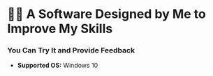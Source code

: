 # **👨‍💻 A Software Designed by Me to Improve My Skills**  
### **You Can Try It and Provide Feedback**  

- **Supported OS:** Windows 10  
<!-- - **Requirements:** C++20, Windows Terminal   -->

<!-- ### **Usage:**  
1. **Open the file named "pack.exe" located in the folder named "bundle".**  
2. If **"pack.exe"** does not exist:  
    - Open Command Prompt and follow my instructions.  
    - Enter the following commands:  
      ```sh
      cd "your project folder path"
      g++ -std=c++20 "<path to PFTF.cpp inside the bundle folder>" -o p  # If you haven't compiled it yet
      p -src "<path to the folder named 'handle'>" -cb "<path to script.cb inside the bundle folder>"
      ```  
3. 🎉Finally, **open "chat.exe" inside the folder named "bin" to use the software.**   -->
